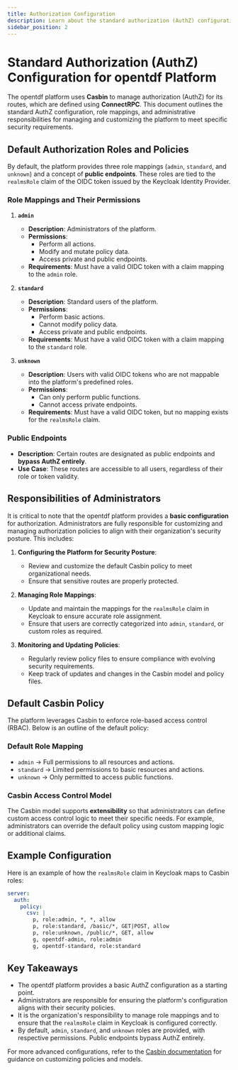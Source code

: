 ```yaml
---
title: Authorization Configuration
description: Learn about the standard authorization (AuthZ) configuration and role-based access control in the OpenTDF platform
sidebar_position: 2
---
```


# Standard Authorization (AuthZ) Configuration for opentdf Platform

The opentdf platform uses **Casbin** to manage authorization (AuthZ) for its routes, which are defined using **ConnectRPC**. This document outlines the standard AuthZ configuration, role mappings, and administrative responsibilities for managing and customizing the platform to meet specific security requirements.

## Default Authorization Roles and Policies

By default, the platform provides three role mappings (`admin`, `standard`, and `unknown`) and a concept of **public endpoints**. These roles are tied to the `realmsRole` claim of the OIDC token issued by the Keycloak Identity Provider.

### Role Mappings and Their Permissions

1. **`admin`**
   - **Description**: Administrators of the platform.
   - **Permissions**:
     - Perform all actions.
     - Modify and mutate policy data.
     - Access private and public endpoints.
   - **Requirements**: Must have a valid OIDC token with a claim mapping to the `admin` role.

2. **`standard`**
   - **Description**: Standard users of the platform.
   - **Permissions**:
     - Perform basic actions.
     - Cannot modify policy data.
     - Access private and public endpoints.
   - **Requirements**: Must have a valid OIDC token with a claim mapping to the `standard` role.

3. **`unknown`**
   - **Description**: Users with valid OIDC tokens who are not mappable into the platform's predefined roles.
   - **Permissions**:
     - Can only perform public functions.
     - Cannot access private endpoints.
   - **Requirements**: Must have a valid OIDC token, but no mapping exists for the `realmsRole` claim.

### Public Endpoints

- **Description**: Certain routes are designated as public endpoints and **bypass AuthZ entirely**.
- **Use Case**: These routes are accessible to all users, regardless of their role or token validity.

## Responsibilities of Administrators

It is critical to note that the opentdf platform provides a **basic configuration** for authorization. Administrators are fully responsible for customizing and managing authorization policies to align with their organization's security posture. This includes:

1. **Configuring the Platform for Security Posture**:
   - Review and customize the default Casbin policy to meet organizational needs.
   - Ensure that sensitive routes are properly protected.

2. **Managing Role Mappings**:
   - Update and maintain the mappings for the `realmsRole` claim in Keycloak to ensure accurate role assignment.
   - Ensure that users are correctly categorized into `admin`, `standard`, or custom roles as required.

3. **Monitoring and Updating Policies**:
   - Regularly review policy files to ensure compliance with evolving security requirements.
   - Keep track of updates and changes in the Casbin model and policy files.

## Default Casbin Policy

The platform leverages Casbin to enforce role-based access control (RBAC). Below is an outline of the default policy:

### Default Role Mapping

- `admin` → Full permissions to all resources and actions.
- `standard` → Limited permissions to basic resources and actions.
- `unknown` → Only permitted to access public functions.

### Casbin Access Control Model

The Casbin model supports **extensibility** so that administrators can define custom access control logic to meet their specific needs. For example, administrators can override the default policy using custom mapping logic or additional claims.

## Example Configuration

Here is an example of how the `realmsRole` claim in Keycloak maps to Casbin roles:

```yaml
server:
  auth:
    policy:
      csv: |
        p, role:admin, *, *, allow
        p, role:standard, /basic/*, GET|POST, allow
        p, role:unknown, /public/*, GET, allow
        g, opentdf-admin, role:admin
        g, opentdf-standard, role:standard
```

## Key Takeaways

- The opentdf platform provides a basic AuthZ configuration as a starting point.
- Administrators are responsible for ensuring the platform's configuration aligns with their security policies.
- It is the organization's responsibility to manage role mappings and to ensure that the `realmsRole` claim in Keycloak is configured correctly.
- By default, `admin`, `standard`, and `unknown` roles are provided, with respective permissions. Public endpoints bypass AuthZ entirely.

For more advanced configurations, refer to the [Casbin documentation](https://casbin.org/docs/syntax-for-models) for guidance on customizing policies and models.
